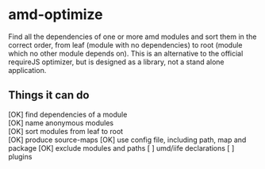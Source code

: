 # amd-optimize

Find all the dependencies of one or more amd modules and sort them in the correct order, from leaf (module with no dependencies) to root (module which no other module depends on). This is an alternative to the official requireJS optimizer, but is designed as a library, not a stand alone application.

## Things it can do

  [OK] find dependencies of a module  
  [OK] name anonymous modules  
  [OK] sort modules from leaf to root  
  [OK] produce source-maps
  [OK] use config file, including path, map and package
  [OK] exclude modules and paths
  [  ] umd/iife declarations
  [  ] plugins